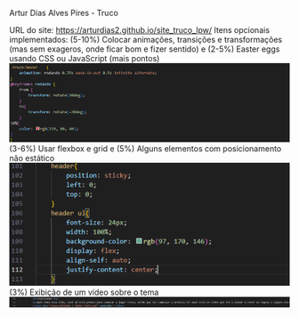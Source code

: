 Artur Dias Alves Pires - Truco

URL do site: https://arturdias2.github.io/site_truco_lpw/
Itens opcionais implementados:
      (5-10%) Colocar animações, transições e transformações (mas sem exageros, onde ficar bom e fizer sentido) e (2-5%) Easter eggs usando CSS ou JavaScript (mais pontos)
    ![animação nas palavras truco, ao passar o mouse por cima](prints_itensopcionais/animacao.png)
      (3-6%) Usar flexbox e grid e (5%) Alguns elementos com posicionamento não estático
    ![uso do flexblox](prints_itensopcionais/flexbox.png)
     (3%) Exibição de um vídeo sobre o tema
    ![video utilizado](prints_itensopcionais/video.png)

